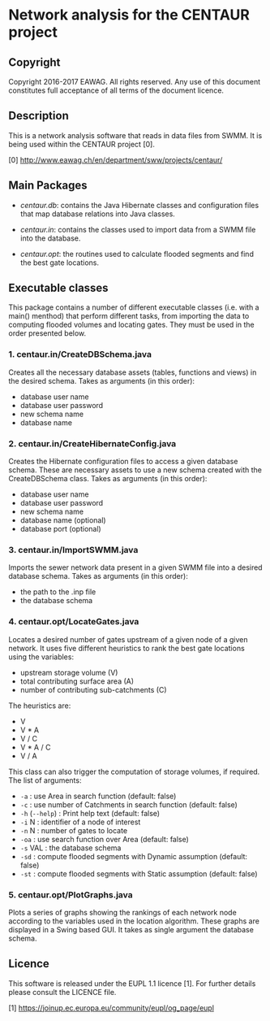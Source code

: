 Network analysis for the CENTAUR project
=====================================


Copyright
-------------------------------------------------------------------------------

Copyright 2016-2017 EAWAG. All rights reserved. 
Any use of this document constitutes full acceptance of all terms of the 
document licence.

Description
-------------------------------------------------------------------------------

This is a network analysis software that reads in data files from SWMM.
It is being used within the CENTAUR project [0].

[0] http://www.eawag.ch/en/department/sww/projects/centaur/

Main Packages
-------------------------------------------------------------------------------

 - *centaur.db*: contains the Java Hibernate classes and configuration files that 
   map database relations into Java classes.
   
 - *centaur.in*: contains the classes used to import data from a SWMM file into 
   the database.   

 - *centaur.opt*: the routines used to calculate flooded segments and find the
   best gate locations.

Executable classes
-------------------------------------------------------------------------------

This package contains a number of different executable classes (i.e. with a 
main() menthod) that perform different tasks, from importing the data to 
computing flooded volumes and locating gates. They must be used in the order 
presented below.

### 1. centaur.in/CreateDBSchema.java

Creates all the necessary database assets (tables, functions and views) in the 
desired schema. Takes as arguments (in this order):
 - database user name
 - database user password
 - new schema name 
 - database name
 
### 2. centaur.in/CreateHibernateConfig.java

Creates the Hibernate configuration files to access a given database schema. 
These are necessary assets to use a new schema created with the CreateDBSchema
class.  Takes as arguments (in this order):
 - database user name
 - database user password
 - new schema name 
 - database name (optional)
 - database port (optional)

### 3. centaur.in/ImportSWMM.java

Imports the sewer network data present in a given SWMM file into a desired 
database schema. Takes as arguments (in this order): 
 - the path to the .inp file 
 - the database schema

### 4. centaur.opt/LocateGates.java

Locates a desired number of gates upstream of a given node of a given network.
It uses five different heuristics to rank the best gate locations using the 
variables:
 - upstream storage volume (V)
 - total contributing surface area (A)
 - number of contributing sub-catchments (C)

The heuristics are:
 - V 
 - V * A
 - V / C
 - V * A / C
 - V / A 

This class can also trigger the computation of storage volumes, if required.
The list of arguments:

 - `-a`          : use Area in search function (default: false)
 - `-c`          : use number of Catchments in search function (default: false)
 - `-h` (`--help`) : Print help text (default: false)
 - `-i` N        : identifier of a node of interest
 - `-n` N        : number of gates to locate
 - `-oa`         : use search function over Area (default: false)
 - `-s` VAL      : the database schema
 - `-sd`         : compute flooded segments with Dynamic assumption (default: false)
 - `-st`         : compute flooded segments with Static assumption (default: false)

### 5. centaur.opt/PlotGraphs.java

Plots a series of graphs showing the rankings of each network node according to
the variables used in the location algorithm. These graphs are displayed in a 
Swing based GUI. It takes as single argument the database schema. 

Licence
-------------------------------------------------------------------------------

This software is released under the EUPL 1.1 licence [1]. For further details please 
consult the LICENCE file.

[1] https://joinup.ec.europa.eu/community/eupl/og_page/eupl
